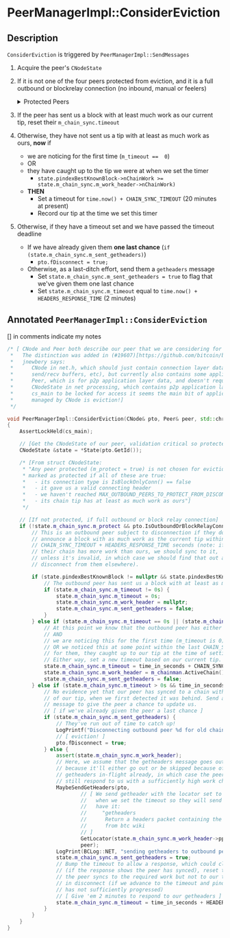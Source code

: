 # PeerManagerImpl::ConsiderEviction

## Description
`ConsiderEviction` is triggered by `PeerManagerImpl::SendMessages`
1. Acquire the peer's `CNodeState`
2. If it is not one of the four peers protected from eviction, and it is a full outbound or blockrelay connection (no inbound, manual or feelers)
    <details>
    <summary>Protected Peers</summary>

    - What qualifies a protected peer?
        - Not queued for eviction.
            - `!pfrom.fDisconnect`
        - Is a full outbound connection (no block only peers)
            - `m_conn_type == ConnectionType::OUTBOUND_FULL_RELAY`
        - Has a chain tip with at least as much work as ours
            - `nodestate->pindexBestKnownBlock->nChainWork >= m_chainman.ActiveChain().Tip()->nChainWork`
        - Nominated when we had fewer than four protected peers 
            ```cpp
            static constexpr int32_t MAX_OUTBOUND_PEERS_TO_PROTECT_FROM_DISCONNECT = 4;
            m_outbound_peers_with_protect_from_disconnect < MAX_OUTBOUND_PEERS_TO_PROTECT_FROM_DISCONNECT`
            ```
        - Nominated by sending us a valid header that triggered an `UpdatePeerStateForReceivedHeaders`
            ```cpp
            if (!pfrom.fDisconnect && pfrom.IsFullOutboundConn() && nodestate->pindexBestKnownBlock != nullptr) {
                if (m_outbound_peers_with_protect_from_disconnect < MAX_OUTBOUND_PEERS_TO_PROTECT_FROM_DISCONNECT && nodestate->pindexBestKnownBlock->nChainWork >= m_chainman.ActiveChain().Tip()->nChainWork && !nodestate->m_chain_sync.m_protect) {
                    LogPrint(BCLog::NET, "Protecting outbound peer=%d from eviction\n", pfrom.GetId());
                    nodestate->m_chain_sync.m_protect = true;
                    ++m_outbound_peers_with_protect_from_disconnect;
                }
            }
            ```
    - *Why* do we protect 4 peers from eviction?
        - The motivation is a bit unclear to me: outbound peer eviction was introduced in [#11490](https://github.com/bitcoin/bitcoin/pull/11490)
        - "We protect 4 of our outbound peers (who provide some "good" headers chains, ie a chain with at least as much work as our tip at some point)
          from being subject to this logic, to prevent excessive network topology changes as a result of this algorithm, while still ensuring that we
          have a reasonable number of nodes not known to be on bogus chains.

    </details>

3. If the peer has sent us a block with at least much work as our current tip, reset their `m_chain_sync.timeout`
4. Otherwise, they have not sent us a tip with at least as much work as ours, **now** if
    - we are noticing for the first time (`m_timeout ==  0`)
    - OR
    - they have caught up to the tip we were at when we set the timer
        - `state.pindexBestKnownBlock->nChainWork >= state.m_chain_sync.m_work_header->nChainWork)`
    - **THEN**
        - Set a timeout for `time.now() + CHAIN_SYNC_TIMEOUT` (20 minutes at present)
        - Record our tip at the time we set this timer
5. Otherwise, if they have a timeout set and we have passed the timeout deadline
    - If we have already given them **one last chance** (`if (state.m_chain_sync.m_sent_getheaders)`)
        - `pto.fDisconnect = true;`
    - Otherwise, as a last-ditch effort, send them a `getheaders` message
        - Set `state.m_chain_sync.m_sent_getheaders = true` to flag that we've given them one last chance
        - Set `state.m_chain_sync.m_timeout` equal to `time.now() + HEADERS_RESPONSE_TIME` (2 minutes)

## Annotated `PeerManagerImpl::ConsiderEviction`
[] in comments indicate my notes
```cpp
/* [ CNode and Peer both describe our peer that we are considering for eviction.
 *   The distinction was added in (#19607)[https://github.com/bitcoin/bitcoin/pull/19607]
 *   jnewbery says: 
 *      CNode in net.h, which should just contain connection layer data (eg socket,
 *      send/recv buffers, etc), but currently also contains some application layer data (eg tx/block inventory).
 *      Peer, which is for p2p application layer data, and doesn't require cs_main.
 *      CNodeState in net processing, which contains p2p application layer data, but requires
 *      cs_main to be locked for access it seems the main bit of application layer data still
 *      managed by CNode is eviction!]
 */

void PeerManagerImpl::ConsiderEviction(CNode& pto, Peer& peer, std::chrono::seconds time_in_seconds)
{
    AssertLockHeld(cs_main);

    // [Get the CNodeState of our peer, validation critical so protected by cs_main ]
    CNodeState &state = *State(pto.GetId());

    /* [From struct CNodeState:
     * "Any peer protected (m_protect = true) is not chosen for eviction. A peer is
     * marked as protected if all of these are true:
     *   - its connection type is IsBlockOnlyConn() == false
     *   - it gave us a valid connecting header
     *   - we haven't reached MAX_OUTBOUND_PEERS_TO_PROTECT_FROM_DISCONNECT yet
     *   - its chain tip has at least as much work as ours"]
     */

    // [If not protected, if full outbound or block relay connection]
    if (!state.m_chain_sync.m_protect && pto.IsOutboundOrBlockRelayConn() && state.fSyncStarted) {
        // This is an outbound peer subject to disconnection if they don't
        // announce a block with as much work as the current tip within
        // CHAIN_SYNC_TIMEOUT + HEADERS_RESPONSE_TIME seconds (note: if
        // their chain has more work than ours, we should sync to it,
        // unless it's invalid, in which case we should find that out and
        // disconnect from them elsewhere).

        if (state.pindexBestKnownBlock != nullptr && state.pindexBestKnownBlock->nChainWork >= m_chainman.ActiveChain().Tip()->nChainWork) {
            // The outbound peer has sent us a block with at least as much work as our current tip, so reset the timeout if it was set
            if (state.m_chain_sync.m_timeout != 0s) {
                state.m_chain_sync.m_timeout = 0s;
                state.m_chain_sync.m_work_header = nullptr;
                state.m_chain_sync.m_sent_getheaders = false;
            }
        } else if (state.m_chain_sync.m_timeout == 0s || (state.m_chain_sync.m_work_header != nullptr && state.pindexBestKnownBlock != nullptr && state.pindexBestKnownBlock->nChainWork >= state.m_chain_sync.m_work_header->nChainWork)) {
            // At this point we know that the outbound peer has either never sent us a block/header or they have, but its tip is behind ours
            // AND
            // we are noticing this for the first time (m_timeout is 0)
            // OR we noticed this at some point within the last CHAIN_SYNC_TIMEOUT + HEADERS_RESPONSE_TIME seconds and set a timeout
            // for them, they caught up to our tip at the time of setting the timer but not to our current one (we've also advanced).
            // Either way, set a new timeout based on our current tip.
            state.m_chain_sync.m_timeout = time_in_seconds + CHAIN_SYNC_TIMEOUT;
            state.m_chain_sync.m_work_header = m_chainman.ActiveChain().Tip();
            state.m_chain_sync.m_sent_getheaders = false;
        } else if (state.m_chain_sync.m_timeout > 0s && time_in_seconds > state.m_chain_sync.m_timeout) {
            // No evidence yet that our peer has synced to a chain with work equal to that
            // of our tip, when we first detected it was behind. Send a single getheaders
            // message to give the peer a chance to update us.
            // [ if we've already given the peer a last chance ]
            if (state.m_chain_sync.m_sent_getheaders) {
                // They've run out of time to catch up!
                LogPrintf("Disconnecting outbound peer %d for old chain, best known block = %s\n", pto.GetId(), state.pindexBestKnownBlock != nullptr ? state.pindexBestKnownBlock->GetBlockHash().ToString() : "<none>");
                // [ eviction! ]
                pto.fDisconnect = true;
            } else {
                assert(state.m_chain_sync.m_work_header);
                // Here, we assume that the getheaders message goes out,
                // because it'll either go out or be skipped because of a
                // getheaders in-flight already, in which case the peer should
                // still respond to us with a sufficiently high work chain tip.
                MaybeSendGetHeaders(pto,
                        // [ We send getheader with the locator set to one before the best known tip
                        //   when we set the timeout so they will send us that best known tip if they
                        //   have it:
                        //     "getheaders
                        //      Return a headers packet containing the headers of blocks starting right after the last known hash in the block locator object"
                        //      from btc wiki
                        // ]
                        GetLocator(state.m_chain_sync.m_work_header->pprev),
                        peer);
                LogPrint(BCLog::NET, "sending getheaders to outbound peer=%d to verify chain work (current best known block:%s, benchmark blockhash: %s)\n", pto.GetId(), state.pindexBestKnownBlock != nullptr ? state.pindexBestKnownBlock->GetBlockHash().ToString() : "<none>", state.m_chain_sync.m_work_header->GetBlockHash().ToString());
                state.m_chain_sync.m_sent_getheaders = true;
                // Bump the timeout to allow a response, which could clear the timeout
                // (if the response shows the peer has synced), reset the timeout (if
                // the peer syncs to the required work but not to our tip), or result
                // in disconnect (if we advance to the timeout and pindexBestKnownBlock
                // has not sufficiently progressed)
                // [ Give 'em 2 minutes to respond to our getheaders ]
                state.m_chain_sync.m_timeout = time_in_seconds + HEADERS_RESPONSE_TIME;
            }
        }
    }
}
```
